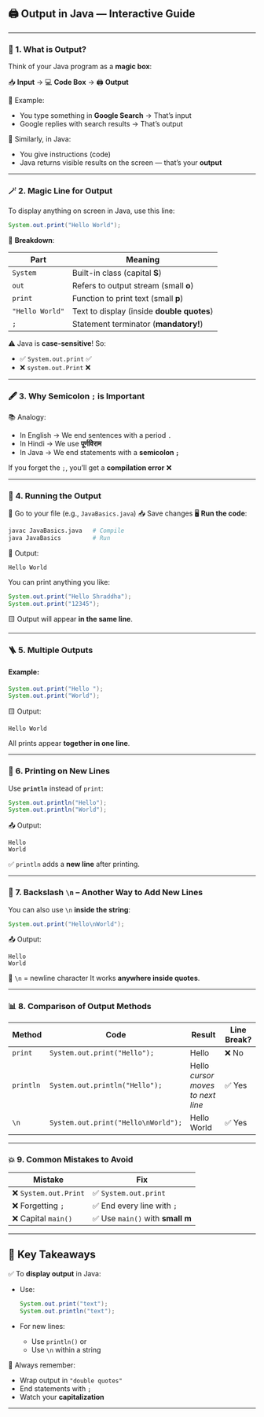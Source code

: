 ## 🖨️ Output in Java — Interactive Guide

---

### 🧠 1. **What is Output?**

Think of your Java program as a **magic box**:

📥 **Input** → 💻 **Code Box** → 🖨️ **Output**

🧾 Example:

* You type something in **Google Search** → That’s input
* Google replies with search results → That’s output

🔁 Similarly, in Java:

* You give instructions (code)
* Java returns visible results on the screen — that’s your **output**

---

### 🪄 2. **Magic Line for Output**

To display anything on screen in Java, use this line:

```java
System.out.print("Hello World");
```

📌 **Breakdown**:

| Part            | Meaning                                    |
| --------------- | ------------------------------------------ |
| `System`        | Built-in class (capital **S**)             |
| `out`           | Refers to output stream (small **o**)      |
| `print`         | Function to print text (small **p**)       |
| `"Hello World"` | Text to display (inside **double quotes**) |
| `;`             | Statement terminator (**mandatory!**)      |

⚠️ Java is **case-sensitive**! So:

* ✅ `System.out.print` ✅
* ❌ `system.out.Print` ❌

---

### 🖋️ 3. **Why Semicolon `;` is Important**

📚 Analogy:

* In English → We end sentences with a period `.`
* In Hindi → We use **पूर्णविराम**
* In Java → We end statements with a **semicolon `;`**

If you forget the `;`, you’ll get a **compilation error** ❌

---

### 🧪 4. **Running the Output**

📂 Go to your file (e.g., `JavaBasics.java`)
📥 Save changes
🖥️ **Run the code**:

```bash
javac JavaBasics.java   # Compile
java JavaBasics         # Run
```

📢 Output:

```
Hello World
```

You can print anything you like:

```java
System.out.print("Hello Shraddha");
System.out.print("12345");
```

🟨 Output will appear **in the same line**.

---

### 🪜 5. **Multiple Outputs**

#### Example:

```java
System.out.print("Hello ");
System.out.print("World");
```

🟨 Output:

```
Hello World
```

All prints appear **together in one line**.

---

### 🔄 6. **Printing on New Lines**

Use **`println`** instead of `print`:

```java
System.out.println("Hello");
System.out.println("World");
```

📤 Output:

```
Hello
World
```

✅ `println` adds a **new line** after printing.

---

### 🔁 7. **Backslash `\n` – Another Way to Add New Lines**

You can also use `\n` **inside the string**:

```java
System.out.print("Hello\nWorld");
```

📤 Output:

```
Hello
World
```

🧠 `\n` = newline character
It works **anywhere inside quotes**.

---

### 📊 8. **Comparison of Output Methods**

| Method    | Code                                | Result                                 | Line Break? |
| --------- | ----------------------------------- | -------------------------------------- | ----------- |
| `print`   | `System.out.print("Hello");`        | Hello                                  | ❌ No        |
| `println` | `System.out.println("Hello");`      | Hello <br> *cursor moves to next line* | ✅ Yes       |
| `\n`      | `System.out.print("Hello\nWorld");` | Hello <br> World                       | ✅ Yes       |

---

### 💥 9. **Common Mistakes to Avoid**

| Mistake              | Fix                             |
| -------------------- | ------------------------------- |
| ❌ `System.out.Print` | ✅ `System.out.print`            |
| ❌ Forgetting `;`     | ✅ End every line with `;`       |
| ❌ Capital `main()`   | ✅ Use `main()` with **small m** |

---

## 🧠 Key Takeaways

✅ To **display output** in Java:

* Use:

  ```java
  System.out.print("text");
  System.out.println("text");
  ```

* For new lines:

  * Use `println()` or
  * Use `\n` within a string

📌 Always remember:

* Wrap output in `"double quotes"`
* End statements with `;`
* Watch your **capitalization**

---